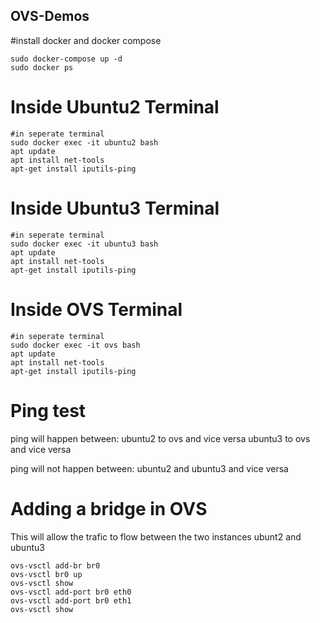 ## OVS-Demos
#install docker and docker compose

```
sudo docker-compose up -d
sudo docker ps
```
# Inside Ubuntu2 Terminal
```
#in seperate terminal
sudo docker exec -it ubuntu2 bash
apt update
apt install net-tools
apt-get install iputils-ping
```
# Inside Ubuntu3 Terminal
```
#in seperate terminal
sudo docker exec -it ubuntu3 bash
apt update
apt install net-tools
apt-get install iputils-ping
```
# Inside OVS Terminal
```
#in seperate terminal
sudo docker exec -it ovs bash
apt update
apt install net-tools
apt-get install iputils-ping
```
# Ping test
ping will happen between:
ubuntu2 to ovs and vice versa
ubuntu3 to ovs and vice versa

ping will not happen between:
ubuntu2 and ubuntu3 and vice versa

# Adding a bridge in OVS
This will allow the trafic to flow between the two instances ubunt2 and ubuntu3
```
ovs-vsctl add-br br0
ovs-vsctl br0 up
ovs-vsctl show
ovs-vsctl add-port br0 eth0
ovs-vsctl add-port br0 eth1
ovs-vsctl show

```

